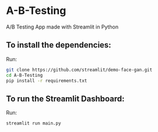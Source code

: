 # A-B-Testing
A/B Testing App made with Streamlit in Python



## To install the dependencies:

Run:
```bash
git clone https://github.com/streamlit/demo-face-gan.git
cd A-B-Testing
pip install -r requirements.txt
```

## To run the Streamlit Dashboard:

Run:
```bash
streamlit run main.py
```

